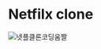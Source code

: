 # Netfilx clone


![넷플클론코딩움짤](https://user-images.githubusercontent.com/83391349/138401380-34960773-15e6-43ad-835d-d0b13f5075f5.gif)
